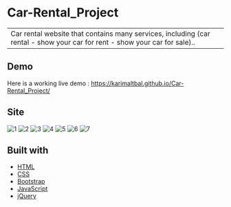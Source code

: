 # Car-Rental_Project

<table>
<tr>
<td>
  Car rental website that contains many services, including (car rental - show your car for rent - show your car for sale)..
</td>
</tr>
</table>


## Demo
Here is a working live demo :  https://karimaltbal.github.io/Car-Rental_Project/

## Site

![1](https://user-images.githubusercontent.com/67224257/158075902-97855d67-2653-49db-8f54-54e4b6862844.png)
![2](https://user-images.githubusercontent.com/67224257/158075907-da9a1ee8-258f-4055-8218-2fd5796176b9.png)
![3](https://user-images.githubusercontent.com/67224257/158075911-f2743008-0a18-4af3-8432-1740b92a10bc.png)
![4](https://user-images.githubusercontent.com/67224257/158075914-c2acb145-489d-4740-bdda-4dedc4596f93.png)
![5](https://user-images.githubusercontent.com/67224257/158075916-b98a8e33-0262-4ecc-84f7-af50bb179ed1.png)
![6](https://user-images.githubusercontent.com/67224257/158075917-5f31ab97-1b88-4ae8-a528-cee50d6f061a.png)
![7](https://user-images.githubusercontent.com/67224257/158075920-880d0e4d-c902-40b1-88d8-df53228c1a68.png)



## Built with 

- [HTML](https://html.com/)
- [CSS](https://css-tricks.com/) 
- [Bootstrap](http://getbootstrap.com/)
- [JavaScript](https://www.javascript.com/)
- [jQuery](https://jquery.com/)

